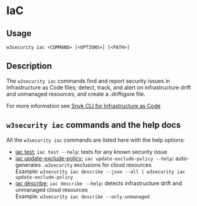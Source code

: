 # IaC

## Usage

`w3security iac <COMMAND> [<OPTIONS>] [<PATH>]`

## Description

The `w3security iac` commands find and report security issues in Infrastructure as Code files; detect, track, and alert on infrastructure drift and unmanaged resources; and create a .driftigore file.

For more information see [Snyk CLI for Infrastructure as Code](https://docs.w3security.io/products/w3security-infrastructure-as-code/w3security-cli-for-infrastructure-as-code)

## `w3security iac` commands and the help docs

All the `w3security iac` commands are listed here with the help options:

- [iac test](iac-test.md); `iac test --help`: tests for any known security issue
- [iac update-exclude-policy](iac-update-exclude-policy.md); `iac update-exclude-policy --help`: auto-generates `.w3security` exclusions for cloud resources\
  Example: `w3security iac describe --json --all | w3security iac update-exclude-policy`
- [iac describe](iac-describe.md); `iac describe --help`: detects infrastructure drift and unmanaged cloud resources\
  Example: `w3security iac describe --only-unmanaged`
